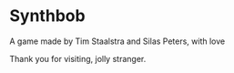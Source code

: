# Synthbob
A game made by Tim Staalstra and Silas Peters, with love

Thank you for visiting, jolly stranger.